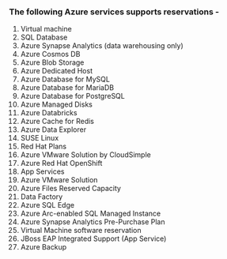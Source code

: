 ### The following Azure services supports reservations - 

1. Virtual machine
2. SQL Database
3. Azure Synapse Analytics (data warehousing only)
4. Azure Cosmos DB
5. Azure Blob Storage
6. Azure Dedicated Host
7. Azure Database for MySQL
8. Azure Database for MariaDB
9. Azure Database for PostgreSQL
10. Azure Managed Disks
11. Azure Databricks
12. Azure Cache for Redis
13. Azure Data Explorer
14. SUSE Linux
15. Red Hat Plans
16. Azure VMware Solution by CloudSimple
17. Azure Red Hat OpenShift
18. App Services
19. Azure VMware Solution
20. Azure Files Reserved Capacity
21. Data Factory
22. Azure SQL Edge
23. Azure Arc-enabled SQL Managed Instance
24. Azure Synapse Analytics Pre-Purchase Plan
25. Virtual Machine software reservation
26. JBoss EAP Integrated Support (App Service)
27. Azure Backup
